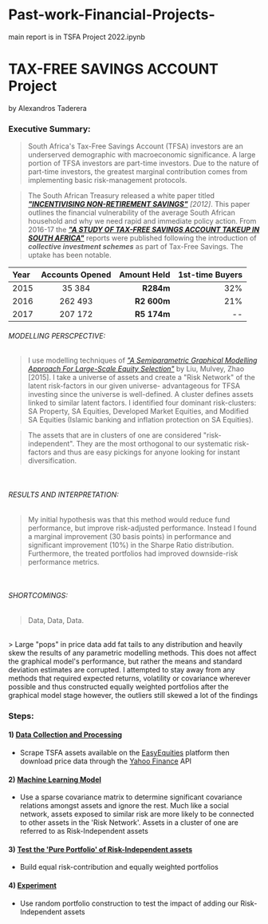 # Past-work-Financial-Projects-

main report is in TSFA Project 2022.ipynb


# TAX-FREE SAVINGS ACCOUNT Project

by Alexandros Taderera

### Executive Summary:
> South Africa's Tax-Free Savings Account (TFSA) investors are an underserved demographic with macroeconomic significance. A large portion of TFSA investors are part-time investors. Due to the nature of part-time investors, the greatest marginal contribution comes from implementing basic risk-management protocols.

> The South African Treasury released a white paper titled [***"INCENTIVISING NON-RETIREMENT SAVINGS"***](http://www.treasury.gov.za/comm_media/press/2012/Incentivising%20non-retirement%20savings.pdf) *[2012]*. This paper outlines the financial vulnerability of the average South African household and why we need rapid and immediate policy action.
> From 2016-17 the [***"A STUDY OF TAX-FREE SAVINGS ACCOUNT TAKEUP IN SOUTH AFRICA"***](https://www.intellidex.co.za/wp-content/uploads/2017/07/TFSA-Survey-Report-2017-Live-Version-FINAL.pdf) reports were published following the introduction of ***collective investment schemes*** as part of Tax-Free Savings. The uptake has been notable.


|Year |Accounts Opened|Amount Held |1st-time Buyers|
|:-----|:----:|----:|----:|
|2015 |35 384 |**R284m** |32%|
|2016 |262 493 |**R2 600m** | 21% |
|2017 |207 172|**R5 174m**| --|

###### MODELLING PERSCPECTIVE: 
>  I use modelling techniques of [*"A Semiparametric Graphical Modelling Approach For Large-Scale Equity Selection"*](https://doi.org/10.1080/14697688.2015.1101149) by Liu, Mulvey, Zhao [2015]. I take a universe of assets and create a "Risk Network" of the latent risk-factors in our given universe- advantageous for TFSA investing since the universe is well-defined. A cluster defines assets linked to similar latent factors. I identified four dominant risk-clusters: SA Property, SA Equities, Developed Market Equities, and Modified SA Equities (Islamic banking and inflation protection on SA Equities). 

> The assets that are in clusters of one are considered "risk-independent". They are the most orthogonal to our systematic risk-factors and thus are easy pickings for anyone looking for instant diversification.

<br /> 

###### RESULTS AND INTERPRETATION: 
> My initial hypothesis was that this method would reduce fund performance, but improve risk-adjusted performance. Instead I found a marginal improvement (30 basis points) in performance and significant improvement (10%) in the Sharpe Ratio distribution. Furthermore, the treated portfolios had improved downside-risk performance metrics.
<br /> 

###### SHORTCOMINGS:
>Data, Data, Data. 
<br /> 
> Large "pops" in price data add fat tails to any distribution and heavily skew the results of any parametric modelling methods. This does not affect the graphical model's performance, but rather the means and standard deviation estimates are corrupted. I attempted to stay away from any methods that required expected returns, volatility or covariance wherever possible and thus constructed equally weighted portfolios after the graphical model stage however, the outliers still skewed a lot of the findings


### Steps:
#### 1)  [Data Collection and Processing](#0)
- Scrape TSFA assets available on the [EasyEquities](https://etfs.easyequities.co.za/finder) platform then download price data through the [Yahoo Finance](https://finance.yahoo.com) API

#### 2) [Machine Learning Model](#1)
- Use a sparse covariance matrix to determine significant covariance relations amongst assets and ignore the rest. Much like a social network, assets exposed to similar risk are more likely to be connected to other assets in the 'Risk Network'. Assets in a cluster of one are referred to as Risk-Independent assets

#### 3)  [Test the 'Pure Portfolio' of Risk-Independent assets](#2)
- Build equal risk-contribution and equally weighted portfolios

#### 4) [Experiment](#3)
- Use random portfolio construction to test the impact of adding our Risk-Independent assets
